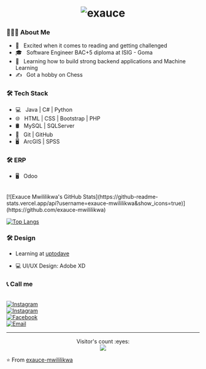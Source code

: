 <h1 align="center"><img src="https://readme-typing-svg.herokuapp.com/?font=Lobster&color=0969da&size=46&width=500&height=76&lines=Hi+%F0%9F%91%8B%2C+I%27m+%20Exauce%20Mwililikwa" alt="exauce" /></h1>
<h3> 👨🏻‍💻 About Me </h3>

- 🤔 &nbsp; Excited when it comes to reading and getting challenged
- 🎓 &nbsp; Software Engineer BAC+5 diploma at ISIG - Goma 
- 🌱 &nbsp; Learning how to build strong backend applications and Machine Learning
- ✍️ &nbsp; Got a hobby on Chess 

<h3>🛠 Tech Stack</h3>

- 💻 &nbsp;  Java | C# | Python
- 🌐 &nbsp; HTML | CSS | Bootstrap | PHP
- 🛢 &nbsp; MySQL | SQLServer
- 🔧 &nbsp; Git | GitHub
- 🖥 &nbsp; ArcGIS | SPSS


<h3>🛠 ERP</h3>

- 🖥 &nbsp; Odoo 

<br/>
[![Exauce Mwililikwa's GitHub Stats](https://github-readme-stats.vercel.app/api?username=exauce-mwililikwa&show_icons=true)](https://github.com/exauce-mwililikwa)

[![Top Langs](https://github-readme-stats.vercel.app/api/top-langs/?username=exauce-mwililikwa&show_icons=true&theme=radical&layout=compact)](https://github.com/exauce-mwililikwa/github-readme-stats)

<h3>🛠 Design</h3>

- Learning at [uptodave](https://uptodatedevelopers.com/)

- 💻 UI/UX Design: Adobe XD

<h3>📞 Call me</h3>

<br/>
  <a href="https://www.instagram.com/exauce_mwililikw/"><img alt="Instagram" src="https://img.shields.io/badge/Instagram-exauce_mwililikw__-blue?style=flat-square&logo=instagram"></a>
<br/>
  <a href="https://www.linkedin.com/in/exauce-mwililikwa-94b829225/"><img alt="Instagram" src="https://img.shields.io/badge/LinkedIn-exauce mwililikwa-blue?style=flat-square&logo=linkedin"></a>
<br/>
  <a href="https://www.facebook.com/profile.php?id=61552758369912"><img alt="Facebook" src="https://img.shields.io/badge/Facebook-exauce mwililikwa-blue?style=flat-square&logo=facebook"></a>
<br/>
  <a href="mailto:exaucemwililikwa@gmail.com"><img alt="Email" src="https://img.shields.io/badge/Email-exaucemwililikwa@gmail.com-blue?style=flat-square&logo=Microsoft%20outlook"></a>&nbsp;&nbsp;

 <hr>  
<p align="center">
  Visitor's count :eyes: <br>
  
  <img src="https://profile-counter.glitch.me/exauce-mwililikwa/count.svg" /> 
  
</p>

⭐️ From [exauce-mwililikwa](https://github.com/exauce-mwililikwa)
